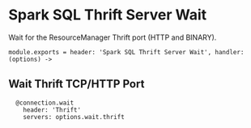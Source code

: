 
# Spark SQL Thrift Server Wait

Wait for the ResourceManager Thrift port (HTTP and BINARY).

    module.exports = header: 'Spark SQL Thrift Server Wait', handler: (options) ->

## Wait Thrift TCP/HTTP Port

      @connection.wait
        header: 'Thrift'
        servers: options.wait.thrift
